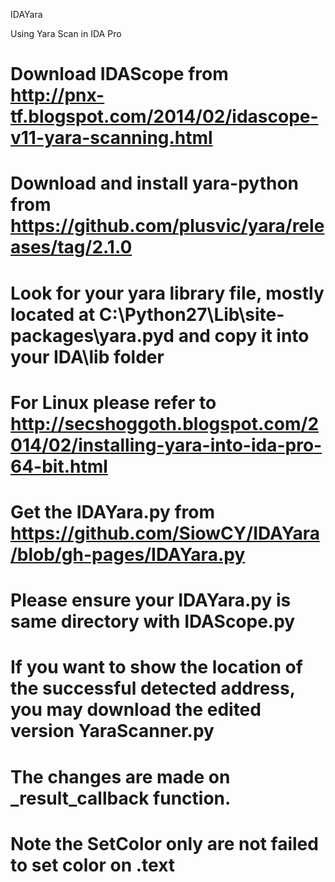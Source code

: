 IDAYara

Using Yara Scan in IDA Pro

# Download IDAScope from http://pnx-tf.blogspot.com/2014/02/idascope-v11-yara-scanning.html
# Download and install yara-python from https://github.com/plusvic/yara/releases/tag/2.1.0
# Look for your yara library file, mostly located at C:\Python27\Lib\site-packages\yara.pyd and copy it into your IDA\lib folder
# For Linux please refer to http://secshoggoth.blogspot.com/2014/02/installing-yara-into-ida-pro-64-bit.html

# Get the IDAYara.py from https://github.com/SiowCY/IDAYara/blob/gh-pages/IDAYara.py
# Please ensure your IDAYara.py is same directory with IDAScope.py

# If you want to show the location of the successful detected address, you may download the edited version YaraScanner.py
# The changes are made on _result_callback function. 
# Note the SetColor only are not failed to set color on .text



